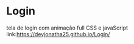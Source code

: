 # Login
tela de login com animação full CSS e javaScript
link:https://devjonatha25.github.io/Login/
